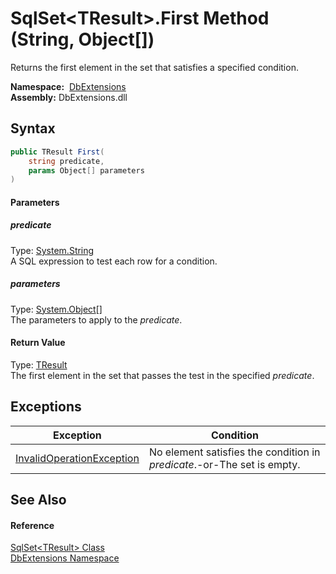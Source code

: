 SqlSet&lt;TResult>.First Method (String, Object[])
==================================================
Returns the first element in the set that satisfies a specified condition.

  **Namespace:**  [DbExtensions][1]  
  **Assembly:** DbExtensions.dll

Syntax
------

```csharp
public TResult First(
	string predicate,
	params Object[] parameters
)
```

#### Parameters

##### *predicate*
Type: [System.String][2]  
A SQL expression to test each row for a condition.

##### *parameters*
Type: [System.Object][3][]  
The parameters to apply to the *predicate*.

#### Return Value
Type: [TResult][4]  
The first element in the set that passes the test in the specified *predicate*.

Exceptions
----------

| Exception                      | Condition                                                               |
| ------------------------------ | ----------------------------------------------------------------------- |
| [InvalidOperationException][5] | No element satisfies the condition in *predicate*.-or-The set is empty. |


See Also
--------

#### Reference
[SqlSet&lt;TResult> Class][4]  
[DbExtensions Namespace][1]  

[1]: ../README.md
[2]: https://docs.microsoft.com/dotnet/api/system.string
[3]: https://docs.microsoft.com/dotnet/api/system.object
[4]: README.md
[5]: https://docs.microsoft.com/dotnet/api/system.invalidoperationexception